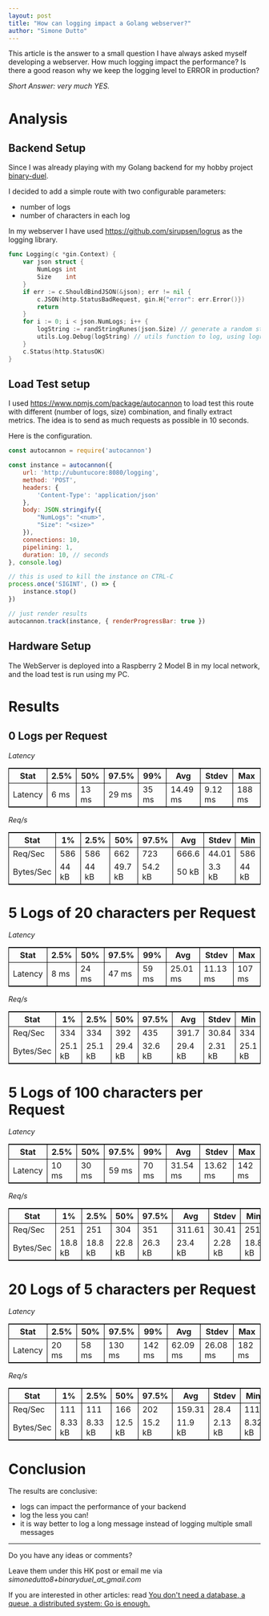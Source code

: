 ```yaml
---
layout: post
title: "How can logging impact a Golang webserver?"
author: "Simone Dutto"
---
```


This article is the answer to a small question I have always asked myself developing a webserver.
How much logging impact the performance? Is there a good reason why we keep the logging level to ERROR in production?

_Short Answer: very much YES._

# Analysis


## Backend Setup
Since I was already playing with my Golang backend for my hobby project [binary-duel](https://binary-duel.com/). 

I decided to add a simple route with two configurable parameters:
- number of logs
- number of characters in each log

In my webserver I have used https://github.com/sirupsen/logrus as the logging library.

```go
func Logging(c *gin.Context) {
	var json struct {
		NumLogs int
		Size    int
	}
	if err := c.ShouldBindJSON(&json); err != nil {
		c.JSON(http.StatusBadRequest, gin.H{"error": err.Error()})
		return
	}
	for i := 0; i < json.NumLogs; i++ {
		logString := randStringRunes(json.Size) // generate a random string of fixed size
		utils.Log.Debug(logString) // utils function to log, using logrus
	}
	c.Status(http.StatusOK)
}
```

## Load Test setup

I used https://www.npmjs.com/package/autocannon to load test this route with different (number of logs, size) combination, and finally extract metrics. The idea is to send as much requests as possible in 10 seconds.

Here is the configuration.
```js
const autocannon = require('autocannon')

const instance = autocannon({
    url: 'http://ubuntucore:8080/logging',
    method: 'POST',
    headers: {
        'Content-Type': 'application/json'
    },
    body: JSON.stringify({
        "NumLogs": "<num>",
        "Size": "<size>"
    }),
    connections: 10, 
    pipelining: 1,
    duration: 10, // seconds
}, console.log)

// this is used to kill the instance on CTRL-C
process.once('SIGINT', () => {
    instance.stop()
})

// just render results
autocannon.track(instance, { renderProgressBar: true })
```

## Hardware Setup
The WebServer is deployed into a Raspberry 2 Model B in my local network, and the load test is run using my PC.

# Results

## 0 Logs per Request

_Latency_


<table style="border: 1px solid black">
  <thead style="border-bottom: 1px solid black">
    <tr>
      <th style="border-right: 1px solid black">Stat</th>
      <th style="border-right: 1px solid black">2.5%</th>
      <th style="border-right: 1px solid black">50%</th>
      <th style="border-right: 1px solid black">97.5%</th>
      <th style="border-right: 1px solid black">99%</th>
      <th style="border-right: 1px solid black">Avg</th>
      <th style="border-right: 1px solid black">Stdev</th>
      <th>Max</th>
    </tr>
  </thead>
  <tbody>
    <tr>
      <td style="border-right: 1px solid black">Latency</td>
      <td style="border-right: 1px solid black">6 ms</td>
      <td style="border-right: 1px solid black">13 ms</td>
      <td style="border-right: 1px solid black">29 ms</td>
      <td style="border-right: 1px solid black">35 ms</td>
      <td style="border-right: 1px solid black">14.49 ms</td>
      <td style="border-right: 1px solid black">9.12 ms</td>
      <td>188 ms</td>
    </tr>
  </tbody>
</table>

_Req/s_


<table style="border: 1px solid black">
  <thead style="border-bottom: 1px solid black">
    <tr>
      <th style="border-right: 1px solid black">Stat</th>
      <th style="border-right: 1px solid black">1%</th>
      <th style="border-right: 1px solid black">2.5%</th>
      <th style="border-right: 1px solid black">50%</th>
      <th style="border-right: 1px solid black">97.5%</th>
      <th style="border-right: 1px solid black">Avg</th>
      <th style="border-right: 1px solid black">Stdev</th>
      <th>Min</th>
    </tr>
  </thead>
  <tbody>
    <tr>
      <td style="border-right: 1px solid black">Req/Sec</td>
      <td style="border-right: 1px solid black">586</td>
      <td style="border-right: 1px solid black">586</td>
      <td style="border-right: 1px solid black">662</td>
      <td style="border-right: 1px solid black">723</td>
      <td style="border-right: 1px solid black">666.6</td>
      <td style="border-right: 1px solid black">44.01</td>
      <td>586</td>
    </tr>
    <tr>
      <td style="border-right: 1px solid black">Bytes/Sec</td>
      <td style="border-right: 1px solid black">44 kB</td>
      <td style="border-right: 1px solid black">44 kB</td>
      <td style="border-right: 1px solid black">49.7 kB</td>
      <td style="border-right: 1px solid black">54.2 kB</td>
      <td style="border-right: 1px solid black">50 kB</td>
      <td style="border-right: 1px solid black">3.3 kB</td>
      <td>44 kB</td>
    </tr>
  </tbody>
</table>


# 5 Logs of 20 characters per Request

_Latency_

<table style="border: 1px solid black">
  <thead style="border-bottom: 1px solid black">
    <tr>
      <th style="border-right: 1px solid black">Stat</th>
      <th style="border-right: 1px solid black">2.5%</th>
      <th style="border-right: 1px solid black">50%</th>
      <th style="border-right: 1px solid black">97.5%</th>
      <th style="border-right: 1px solid black">99%</th>
      <th style="border-right: 1px solid black">Avg</th>
      <th style="border-right: 1px solid black">Stdev</th>
      <th>Max</th>
    </tr>
  </thead>
  <tbody>
    <tr>
      <td style="border-right: 1px solid black">Latency</td>
      <td style="border-right: 1px solid black">8 ms</td>
      <td style="border-right: 1px solid black">24 ms</td>
      <td style="border-right: 1px solid black">47 ms</td>
      <td style="border-right: 1px solid black">59 ms</td>
      <td style="border-right: 1px solid black">25.01 ms</td>
      <td style="border-right: 1px solid black">11.13 ms</td>
      <td>107 ms</td>
    </tr>
  </tbody>
</table>

_Req/s_

<table style="border: 1px solid black">
  <thead style="border-bottom: 1px solid black">
    <tr>
      <th style="border-right: 1px solid black">Stat</th>
      <th style="border-right: 1px solid black">1%</th>
      <th style="border-right: 1px solid black">2.5%</th>
      <th style="border-right: 1px solid black">50%</th>
      <th style="border-right: 1px solid black">97.5%</th>
      <th style="border-right: 1px solid black">Avg</th>
      <th style="border-right: 1px solid black">Stdev</th>
      <th>Min</th>
    </tr>
  </thead>
  <tbody>
    <tr>
      <td style="border-right: 1px solid black">Req/Sec</td>
      <td style="border-right: 1px solid black">334</td>
      <td style="border-right: 1px solid black">334</td>
      <td style="border-right: 1px solid black">392</td>
      <td style="border-right: 1px solid black">435</td>
      <td style="border-right: 1px solid black">391.7</td>
      <td style="border-right: 1px solid black">30.84</td>
      <td>334</td>
    </tr>
    <tr>
      <td style="border-right: 1px solid black">Bytes/Sec</td>
      <td style="border-right: 1px solid black">25.1 kB</td>
      <td style="border-right: 1px solid black">25.1 kB</td>
      <td style="border-right: 1px solid black">29.4 kB</td>
      <td style="border-right: 1px solid black">32.6 kB</td>
      <td style="border-right: 1px solid black">29.4 kB</td>
      <td style="border-right: 1px solid black">2.31 kB</td>
      <td>25.1 kB</td>
    </tr>
  </tbody>
</table>

# 5 Logs of 100 characters per Request

_Latency_

<table style="border: 1px solid black">
  <thead style="border-bottom: 1px solid black">
    <tr>
      <th style="border-right: 1px solid black">Stat</th>
      <th style="border-right: 1px solid black">2.5%</th>
      <th style="border-right: 1px solid black">50%</th>
      <th style="border-right: 1px solid black">97.5%</th>
      <th style="border-right: 1px solid black">99%</th>
      <th style="border-right: 1px solid black">Avg</th>
      <th style="border-right: 1px solid black">Stdev</th>
      <th>Max</th>
    </tr>
  </thead>
  <tbody>
    <tr>
      <td style="border-right: 1px solid black">Latency</td>
      <td style="border-right: 1px solid black">10 ms</td>
      <td style="border-right: 1px solid black">30 ms</td>
      <td style="border-right: 1px solid black">59 ms</td>
      <td style="border-right: 1px solid black">70 ms</td>
      <td style="border-right: 1px solid black">31.54 ms</td>
      <td style="border-right: 1px solid black">13.62 ms</td>
      <td>142 ms</td>
    </tr>
  </tbody>
</table>

_Req/s_

<table style="border: 1px solid black">
  <thead style="border-bottom: 1px solid black">
    <tr>
      <th style="border-right: 1px solid black">Stat</th>
      <th style="border-right: 1px solid black">1%</th>
      <th style="border-right: 1px solid black">2.5%</th>
      <th style="border-right: 1px solid black">50%</th>
      <th style="border-right: 1px solid black">97.5%</th>
      <th style="border-right: 1px solid black">Avg</th>
      <th style="border-right: 1px solid black">Stdev</th>
      <th>Min</th>
    </tr>
  </thead>
  <tbody>
    <tr>
      <td style="border-right: 1px solid black">Req/Sec</td>
      <td style="border-right: 1px solid black">251</td>
      <td style="border-right: 1px solid black">251</td>
      <td style="border-right: 1px solid black">304</td>
      <td style="border-right: 1px solid black">351</td>
      <td style="border-right: 1px solid black">311.61</td>
      <td style="border-right: 1px solid black">30.41</td>
      <td>251</td>
    </tr>
    <tr>
      <td style="border-right: 1px solid black">Bytes/Sec</td>
      <td style="border-right: 1px solid black">18.8 kB</td>
      <td style="border-right: 1px solid black">18.8 kB</td>
      <td style="border-right: 1px solid black">22.8 kB</td>
      <td style="border-right: 1px solid black">26.3 kB</td>
      <td style="border-right: 1px solid black">23.4 kB</td>
      <td style="border-right: 1px solid black">2.28 kB</td>
      <td>18.8 kB</td>
    </tr>
  </tbody>
</table>

# 20 Logs of 5 characters per Request

_Latency_

<table style="border: 1px solid black">
  <thead style="border-bottom: 1px solid black">
    <tr>
      <th style="border-right: 1px solid black">Stat</th>
      <th style="border-right: 1px solid black">2.5%</th>
      <th style="border-right: 1px solid black">50%</th>
      <th style="border-right: 1px solid black">97.5%</th>
      <th style="border-right: 1px solid black">99%</th>
      <th style="border-right: 1px solid black">Avg</th>
      <th style="border-right: 1px solid black">Stdev</th>
      <th>Max</th>
    </tr>
  </thead>
  <tbody>
    <tr>
      <td style="border-right: 1px solid black">Latency</td>
      <td style="border-right: 1px solid black">20 ms</td>
      <td style="border-right: 1px solid black">58 ms</td>
      <td style="border-right: 1px solid black">130 ms</td>
      <td style="border-right: 1px solid black">142 ms</td>
      <td style="border-right: 1px solid black">62.09 ms</td>
      <td style="border-right: 1px solid black">26.08 ms</td>
      <td>182 ms</td>
    </tr>
  </tbody>
</table>

_Req/s_

<table style="border: 1px solid black">
  <thead style="border-bottom: 1px solid black">
    <tr>
      <th style="border-right: 1px solid black">Stat</th>
      <th style="border-right: 1px solid black">1%</th>
      <th style="border-right: 1px solid black">2.5%</th>
      <th style="border-right: 1px solid black">50%</th>
      <th style="border-right: 1px solid black">97.5%</th>
      <th style="border-right: 1px solid black">Avg</th>
      <th style="border-right: 1px solid black">Stdev</th>
      <th>Min</th>
    </tr>
  </thead>
  <tbody>
    <tr>
      <td style="border-right: 1px solid black">Req/Sec</td>
      <td style="border-right: 1px solid black">111</td>
      <td style="border-right: 1px solid black">111</td>
      <td style="border-right: 1px solid black">166</td>
      <td style="border-right: 1px solid black">202</td>
      <td style="border-right: 1px solid black">159.31</td>
      <td style="border-right: 1px solid black">28.4</td>
      <td>111</td>
    </tr>
    <tr>
      <td style="border-right: 1px solid black">Bytes/Sec</td>
      <td style="border-right: 1px solid black">8.33 kB</td>
      <td style="border-right: 1px solid black">8.33 kB</td>
      <td style="border-right: 1px solid black">12.5 kB</td>
      <td style="border-right: 1px solid black">15.2 kB</td>
      <td style="border-right: 1px solid black">11.9 kB</td>
      <td style="border-right: 1px solid black">2.13 kB</td>
      <td>8.32 kB</td>
    </tr>
  </tbody>
</table>


# Conclusion
The results are conclusive:
- logs can impact the performance of your backend
- log the less you can!
- it is way better to log a long message instead of logging multiple small messages


---

Do you have any ideas or comments? 

Leave them under this HK post or email me via _simonedutto8+binaryduel_at_gmail.com_

If you are interested in other articles: read [You don't need a database, a queue, a distributed system: Go is enough.](https://simonedutto.github.io/2024-03-09/binary-duel)